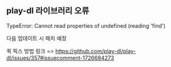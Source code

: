 ## play-dl 라이브러리 오류

TypeError: Cannot read properties of undefined (reading 'find')

다음 업데이트 시 패치 예정

퀵 픽스 방법 링크 => <https://github.com/play-dl/play-dl/issues/357#issuecomment-1726684273>
